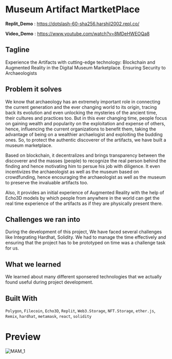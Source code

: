 # Museum Artifact MartketPlace

**Replit_Demo** : https://dotslash-60-sha256.harshil2002.repl.co/

**Video_Demo** : https://www.youtube.com/watch?v=8MDeHWEOQa8

## Tagline
Experience the Artifacts with cutting-edge technology: Blockchain and Augmented Reality in the Digital Museum Marketplace. Ensuring Security to Archaeologists



## Problem it solves
We know that archaeology has an extremely important role in connecting the current generation and the ever changing world to its origin, tracing back its evolution and even unlocking the mysteries of the ancient time, their cultures and practices too. But in this ever changing time, people focus on gaining wealth and popularity on the exploitation and expense of others, hence, influencing the current organizations to benefit them, taking the advantage of being on a wealthier archaelogist and exploiting the budding ones. So, to protect the authentic discoverer of the artifacts, we have built a museum marketplace.

Based on blockchain, it decentralizes and brings transparency between the discoverer and the masses (people) to recognize the real person behind the finding and hence motivating him to persue his job with diligence. It even incentivizes the archaeologist as well as the museum based on crowdfunding, hence encouraging the archaeologist as well as the museum to preserve the invaluable artifacts too.

Also, it provides an initial experience of Augmented Reality with the help of Echo3D models by which people from anywhere in the world can get the real time experience of the artifacts as if they are physically present there.



## Challenges we ran into
During the development of this project, We have faced several challenges like Integrating Hardhat, Solidity. We had to manage the time effectively and ensuring that the project has to be prototyped on time was a challenge task for us. 



## What we learned
We learned about many different sponsered technologies that we actually found useful during project development.



## Built With
`Polygon`,
`Filecoin`,
`Echo3D`,
`Replit`,
`Web3.Storage`,
`NFT.Storage`,
`ether.js`,
`Remix`,
`hardhat`,
`metamask`,
`react`,
`solidity`



# Preview
![MAM_1](https://user-images.githubusercontent.com/76244600/219934858-a4d3ceee-1bdd-4f70-aa1f-51c0ddfca501.jpg)


